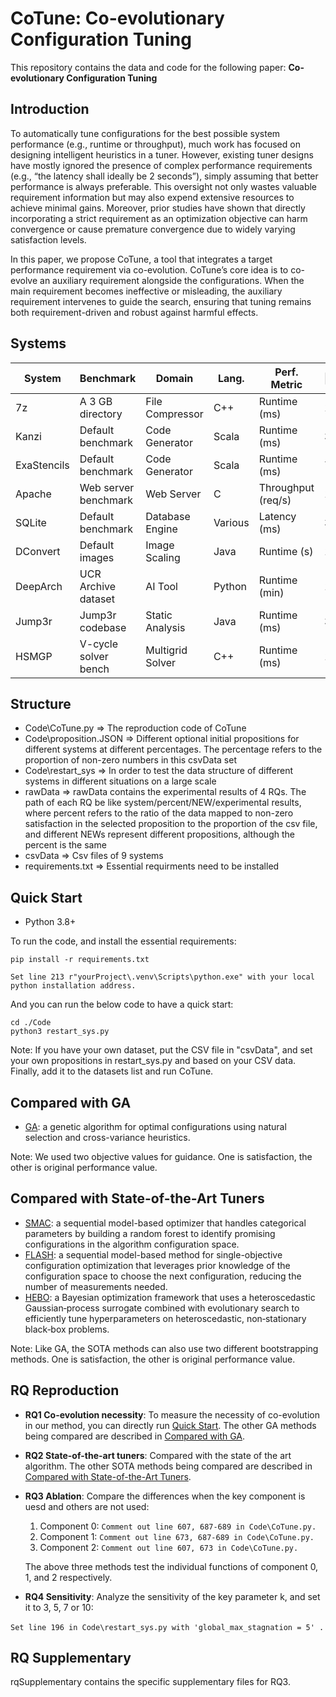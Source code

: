 # CoTune: Co-evolutionary Configuration Tuning
This repository contains the data and code for the following paper:
**Co-evolutionary Configuration Tuning**
## Introduction
To automatically tune configurations for the best possible system performance (e.g., runtime or throughput), much work has focused on designing intelligent heuristics in a tuner. However, existing tuner designs have mostly ignored the presence of complex performance requirements (e.g., “the latency shall ideally be 2 seconds”), simply assuming that better performance is always preferable. This oversight not only wastes valuable requirement information but may also expend extensive resources to achieve minimal gains. Moreover, prior studies have shown that directly incorporating a strict requirement as an optimization objective can harm convergence or cause premature convergence due to widely varying satisfaction levels.

In this paper, we propose CoTune, a tool that integrates a target performance requirement via co-evolution. CoTune’s core idea is to co-evolve an auxiliary requirement alongside the configurations. When the main requirement becomes ineffective or misleading, the auxiliary requirement intervenes to guide the search, ensuring that tuning remains both requirement-driven and robust against harmful effects.
## Systems 

| System      | Benchmark            | Domain           | Lang.   | Perf. Metric       | \|B\|/\|N\| | S_space     |
| ----------- | -------------------- | ---------------- | ------- | ------------------ | ----------- | ----------- |
| 7z          | A 3 GB directory     | File Compressor  | C++     | Runtime (ms)       | 11 / 3      | 4.39 × 10⁵  |
| Kanzi       | Default benchmark    | Code Generator   | Scala   | Runtime (ms)       | 31 / 0      | 5.36 × 10⁸  |
| ExaStencils | Default benchmark    | Code Generator   | Scala   | Runtime (ms)       | 7 / 5       | 6.55 × 10⁸  |
| Apache      | Web server benchmark | Web Server       | C       | Throughput (req/s) | 14 / 2      | 3.28 × 10⁴  |
| SQLite      | Default benchmark    | Database Engine  | Various | Latency (ms)       | 39 / 0      | 5.50 × 10¹¹ |
| DConvert    | Default images       | Image Scaling    | Java    | Runtime (s)        | 17 / 1      | 2.62 × 10⁵  |
| DeepArch    | UCR Archive dataset  | AI Tool          | Python  | Runtime (min)      | 12 / 0      | 4.10 × 10³  |
| Jump3r      | Jump3r codebase      | Static Analysis  | Java    | Runtime (ms)       | 37 / 0      | 6.87 × 10¹⁰ |
| HSMGP       | V-cycle solver bench | Multigrid Solver | C++     | Runtime (ms)       | 11 / 3      | 1.00 × 10⁵  |

## Structure

- Code\CoTune.py =>  The reproduction code of CoTune
- Code\proposition.JSON => Different optional initial propositions for different systems at different percentages. The percentage refers to the proportion of non-zero numbers in this csvData set
- Code\restart_sys => In order to test the data structure of different systems in different situations on a large scale
- rawData => rawData contains the experimental results of 4 RQs. The path of each RQ be like system/percent/NEW/experimental results, where percent refers to the ratio of the data mapped to non-zero satisfaction in the selected proposition to the proportion of the csv file, and different NEWs represent different propositions, although the percent is the same
- csvData => Csv files of 9 systems
- requirements.txt => Essential requirments need to be installed

## Quick Start

- Python 3.8+

To run the code, and install the essential requirements:

```
pip install -r requirements.txt
```

`Set line 213 r"yourProject\.venv\Scripts\python.exe" with your local python installation address.`

And you can run the below code to have a quick start:

```
cd ./Code
python3 restart_sys.py
```

Note: If you have your own dataset, put the CSV file in "csvData", and set your own propositions in restart_sys.py and based on your CSV data. Finally, add it to the datasets list and run CoTune.

## Compared with GA

- [GA](https://github.com/jMetal/jMetalPy): a genetic algorithm for optimal configurations using natural selection and cross-variance heuristics.

Note: We used two objective values for guidance. One is satisfaction, the other is original performance value.

## Compared with State-of-the-Art Tuners

- [SMAC](https://github.com/automl/SMAC3): a sequential model-based optimizer that handles categorical parameters by building a random forest to identify promising configurations in the algorithm configuration space.
- [FLASH](https://github.com/FlashRepo/Flash-SingleConfig): a sequential model-based method for single-objective configuration optimization that leverages prior knowledge of the configuration space to choose the next configuration, reducing the number of measurements needed.
- [HEBO](https://github.com/huawei-noah/HEBO): a Bayesian optimization framework that uses a heteroscedastic Gaussian‐process surrogate combined with evolutionary search to efficiently tune hyperparameters on heteroscedastic, non‐stationary black‐box problems.

Note: Like GA, the SOTA methods can also use two different bootstrapping methods. One is satisfaction, the other is original performance value.

## RQ Reproduction

- **RQ1 Co-evolution necessity**: To measure the necessity of co-evolution in our method, you can directly run [Quick Start](#quick-start). The other GA methods being compared are described in [Compared with GA](#compared-with-ga).

- **RQ2 State-of-the-art tuners**: Compared with the state of the art algorithm. The other SOTA methods being compared are described in [Compared with State-of-the-Art Tuners](#compated-with-state-of-the-art-tuners).

- **RQ3 Ablation**:  Compare the differences when the key component is uesd and others are not used:

  1. Component 0:  `Comment out line 607, 687-689 in Code\CoTune.py.`
  2. Component 1: `Comment out line 673, 687-689 in Code\CoTune.py.`
  3. Component 2: `Comment out line 607, 673 in Code\CoTune.py.`

  The above three methods test the individual functions of component 0, 1, and 2 respectively.

- **RQ4 Sensitivity**: Analyze the sensitivity of the key parameter k, and set it to 3, 5, 7 or 10:

​	`Set line 196 in Code\restart_sys.py with 'global_max_stagnation = 5' .`

## RQ Supplementary

rqSupplementary contains the specific supplementary files for RQ3.
